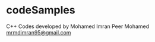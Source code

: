 # codeSamples

C++ Codes developed by
    Mohamed Imran Peer Mohamed
    mrmdimran95@gmail.com
    
    
